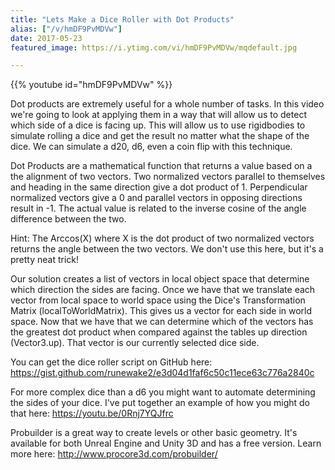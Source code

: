 ```yaml
---
title: "Lets Make a Dice Roller with Dot Products"
alias: ["/v/hmDF9PvMDVw"]
date: 2017-05-23
featured_image: https://i.ytimg.com/vi/hmDF9PvMDVw/mqdefault.jpg

---
```


{{% youtube id="hmDF9PvMDVw" %}}

Dot products are extremely useful for a whole number of tasks. In this video we're going to look at applying them in a way that will allow us to detect which side of a dice is facing up. This will allow us to use rigidbodies to simulate rolling a dice and get the result no matter what the shape of the dice. We can simulate a d20, d6, even a coin flip with this technique.

Dot Products are a mathematical function that returns a value based on a the alignment of two vectors. Two normalized vectors parallel to themselves and heading in the same direction give a dot product of 1. Perpendicular normalized vectors give a 0 and parallel vectors in opposing directions result in -1. The actual value is related to the inverse cosine of the angle difference between the two.

Hint: The Arccos(X) where X is the dot product of two normalized vectors returns the angle between the two vectors. We don't use this here, but it's a pretty neat trick!

Our solution creates a list of vectors in local object space that determine which direction the sides are facing. Once we have that we translate each vector from local space to world space using the Dice's Transformation Matrix (localToWorldMatrix). This gives us a vector for each side in world space. Now that we have that we can determine which of the vectors has the greatest dot product when compared against the tables up direction (Vector3.up). That vector is our currently selected dice side.

You can get the dice roller script on GitHub here: https://gist.github.com/runewake2/e3d04d1faf6c50c11ece63c776a2840c


For more complex dice than a d6 you might want to automate determining the sides of your dice. I've put together an example of how you might do that here: https://youtu.be/0Rnj7YQJfrc


Probuilder is a great way to create levels or other basic geometry. It's available for both Unreal Engine and Unity 3D and has a free version. Learn more here: http://www.procore3d.com/probuilder/